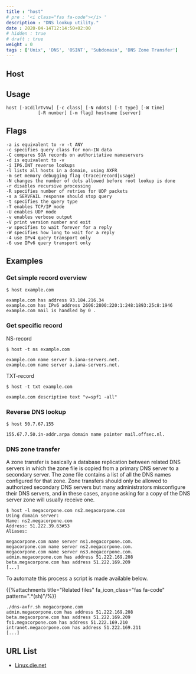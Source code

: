 ```yaml
---
title : "host"
# pre : '<i class="fas fa-code"></i> '
description : "DNS lookup utility."
date : 2020-04-14T12:14:50+02:00
# hidden : true
# draft : true
weight : 0
tags : ['Unix', 'DNS', 'OSINT', 'Subdomain', 'DNS Zone Transfer']
---
```


## Host

## Usage

```plain
host [-aCdilrTvVw] [-c class] [-N ndots] [-t type] [-W time]
            [-R number] [-m flag] hostname [server]
```

## Flags

```plain
-a is equivalent to -v -t ANY
-c specifies query class for non-IN data
-C compares SOA records on authoritative nameservers
-d is equivalent to -v
-i IP6.INT reverse lookups
-l lists all hosts in a domain, using AXFR
-m set memory debugging flag (trace|record|usage)
-N changes the number of dots allowed before root lookup is done
-r disables recursive processing
-R specifies number of retries for UDP packets
-s a SERVFAIL response should stop query
-t specifies the query type
-T enables TCP/IP mode
-U enables UDP mode
-v enables verbose output
-V print version number and exit
-w specifies to wait forever for a reply
-W specifies how long to wait for a reply
-4 use IPv4 query transport only
-6 use IPv6 query transport only
```

## Examples

### Get simple record overview

```plain
$ host example.com

example.com has address 93.184.216.34
example.com has IPv6 address 2606:2800:220:1:248:1893:25c8:1946
example.com mail is handled by 0 .
```

### Get specific record

NS-record

```plain
$ host -t ns example.com

example.com name server b.iana-servers.net.
example.com name server a.iana-servers.net.
```

TXT-record

```plain
$ host -t txt example.com

example.com descriptive text "v=spf1 -all"
```

### Reverse DNS lookup

```plain
$ host 50.7.67.155

155.67.7.50.in-addr.arpa domain name pointer mail.offsec.nl.
```

### DNS zone transfer

A zone transfer is basically a database replication between related DNS servers in which the zone file is copied from a primary DNS server to a secondary server. The zone file contains a list of all the DNS names configured for that zone. Zone transfers should only be allowed to authorized secondary DNS servers but many administrators misconfigure their DNS servers, and in these cases, anyone asking for a copy of the DNS server zone will usually receive one.

```plain
$ host -l megacorpone.com ns2.megacorpone.com
Using domain server:
Name: ns2.megacorpone.com
Address: 51.222.39.63#53
Aliases: 

megacorpone.com name server ns1.megacorpone.com.
megacorpone.com name server ns2.megacorpone.com.
megacorpone.com name server ns3.megacorpone.com.
admin.megacorpone.com has address 51.222.169.208
beta.megacorpone.com has address 51.222.169.209
[...]
```

To automate this process a script is made available below.

{{%attachments title="Related files" fa_icon_class="fas fa-code" pattern=".*(sh)"/%}}

```plain
./dns-axfr.sh megacorpone.com
admin.megacorpone.com has address 51.222.169.208
beta.megacorpone.com has address 51.222.169.209
fs1.megacorpone.com has address 51.222.169.210
intranet.megacorpone.com has address 51.222.169.211
[...]
```

## URL List

* [Linux.die.net](https://linux.die.net/man/1/host)
